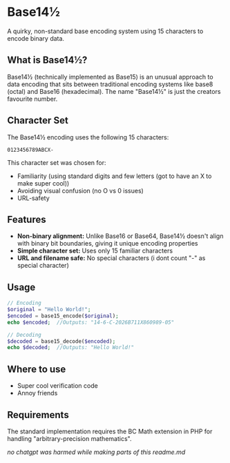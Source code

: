 # Base14½

A quirky, non-standard base encoding system using 15 characters to encode binary data.

## What is Base14½?

Base14½ (technically implemented as Base15) is an unusual approach to data encoding that sits between traditional encoding systems like base8 (octal) and Base16 (hexadecimal).
The name "Base14½" is just the creators favourite number.

## Character Set

The Base14½ encoding uses the following 15 characters:

```
0123456789ABCX-
```

This character set was chosen for:
- Familiarity (using standard digits and few letters (got to have an X to make super cool))
- Avoiding visual confusion (no O vs 0 issues)
- URL-safety

## Features

- **Non-binary alignment:** Unlike Base16 or Base64, Base14½ doesn't align with binary bit boundaries, giving it unique encoding properties
- **Simple character set:** Uses only 15 familiar characters
- **URL and filename safe:** No special characters (i dont count "-" as special character)

## Usage

```php
// Encoding
$original = "Hello World!";
$encoded = base15_encode($original);
echo $encoded;  //Outputs: "14-6-C-2026B711X860989-05"

// Decoding
$decoded = base15_decode($encoded);
echo $decoded;  //Outputs: "Hello World!"
```
## Where to use
- Super cool verification code
- Annoy friends

## Requirements

The standard implementation requires the BC Math extension in PHP for handling "arbitrary-precision mathematics".

_no chatgpt was harmed while making parts of this readme.md_
